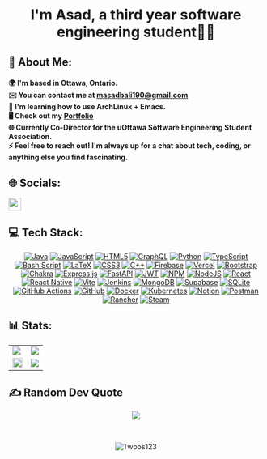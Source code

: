 # <div align="center">I'm Asad, a third year software engineering student👨‍💻</div>  
  
## 💫 About Me:
#### 🌍  I'm based in Ottawa, Ontario.  <br>✉️  You can contact me at masadbali190@gmail.com  <br>🧠  I'm learning how to use ArchLinux + Emacs.  <br>🖥️ Check out my [Portfolio](https://twoos123.github.io/asadali-portfolio/)  <br>🌐 Currently Co-Director for the uOttawa Software Engineering Student Association.  <br>⚡  Feel free to reach out! I'm always up for a chat about tech, coding, or anything else you find fascinating.  <br>  


## 🌐 Socials:
<a href="https://linkedin.com/in/asadbinali/">
  <img 
    src="https://img.shields.io/badge/LinkedIn-%230077B5.svg?logo=linkedin&logoColor=white" 
    style="height:25px;"
  />
</a>

## 💻 Tech Stack:
<div align="center">
  
[![Java](https://img.shields.io/badge/java-%23ED8B00.svg?style=for-the-badge&logo=openjdk&logoColor=white)](https://www.java.com/) 
[![JavaScript](https://img.shields.io/badge/javascript-%23323330.svg?style=for-the-badge&logo=javascript&logoColor=%23F7DF1E)](https://www.javascript.com/) 
[![HTML5](https://img.shields.io/badge/html5-%23E34F26.svg?style=for-the-badge&logo=html5&logoColor=white)](https://developer.mozilla.org/en-US/docs/Web/HTML) 
[![GraphQL](https://img.shields.io/badge/-GraphQL-E10098?style=for-the-badge&logo=graphql&logoColor=white)](https://graphql.org/) 
[![Python](https://img.shields.io/badge/python-3670A0?style=for-the-badge&logo=python&logoColor=ffdd54)](https://www.python.org/) 
[![TypeScript](https://img.shields.io/badge/typescript-%23007ACC.svg?style=for-the-badge&logo=typescript&logoColor=white)](https://www.typescriptlang.org/) 
[![Bash Script](https://img.shields.io/badge/bash_script-%23121011.svg?style=for-the-badge&logo=gnu-bash&logoColor=white)](https://www.gnu.org/software/bash/) 
[![LaTeX](https://img.shields.io/badge/latex-%23008080.svg?style=for-the-badge&logo=latex&logoColor=white)](https://www.latex-project.org/) 
[![CSS3](https://img.shields.io/badge/css3-%231572B6.svg?style=for-the-badge&logo=css3&logoColor=white)](https://developer.mozilla.org/en-US/docs/Web/CSS) 
[![C++](https://img.shields.io/badge/c++-%2300599C.svg?style=for-the-badge&logo=c%2B%2B&logoColor=white)](https://cplusplus.com/) 
[![Firebase](https://img.shields.io/badge/firebase-%23039BE5.svg?style=for-the-badge&logo=firebase)](https://firebase.google.com/) 
[![Vercel](https://img.shields.io/badge/vercel-%23000000.svg?style=for-the-badge&logo=vercel&logoColor=white)](https://vercel.com/) 
[![Bootstrap](https://img.shields.io/badge/bootstrap-%238511FA.svg?style=for-the-badge&logo=bootstrap&logoColor=white)](https://getbootstrap.com/) 
[![Chakra](https://img.shields.io/badge/chakra-%234ED1C5.svg?style=for-the-badge&logo=chakraui&logoColor=white)](https://chakra-ui.com/) 
[![Express.js](https://img.shields.io/badge/express.js-%23404d59.svg?style=for-the-badge&logo=express&logoColor=%2361DAFB)](https://expressjs.com/) 
[![FastAPI](https://img.shields.io/badge/FastAPI-005571?style=for-the-badge&logo=fastapi)](https://fastapi.tiangolo.com/) 
[![JWT](https://img.shields.io/badge/JWT-black?style=for-the-badge&logo=JSON%20web%20tokens)](https://jwt.io/) 
[![NPM](https://img.shields.io/badge/NPM-%23CB3837.svg?style=for-the-badge&logo=npm&logoColor=white)](https://www.npmjs.com/) 
[![NodeJS](https://img.shields.io/badge/node.js-6DA55F?style=for-the-badge&logo=node.js&logoColor=white)](https://nodejs.org/) 
[![React](https://img.shields.io/badge/react-%2320232a.svg?style=for-the-badge&logo=react&logoColor=%2361DAFB)](https://reactjs.org/) 
[![React Native](https://img.shields.io/badge/react_native-%2320232a.svg?style=for-the-badge&logo=react&logoColor=%2361DAFB)](https://reactnative.dev/) 
[![Vite](https://img.shields.io/badge/vite-%23646CFF.svg?style=for-the-badge&logo=vite&logoColor=white)](https://vitejs.dev/) 
[![Jenkins](https://img.shields.io/badge/jenkins-%232C5263.svg?style=for-the-badge&logo=jenkins&logoColor=white)](https://www.jenkins.io/) 
[![MongoDB](https://img.shields.io/badge/MongoDB-%234ea94b.svg?style=for-the-badge&logo=mongodb&logoColor=white)](https://www.mongodb.com/) 
[![Supabase](https://img.shields.io/badge/Supabase-3ECF8E?style=for-the-badge&logo=supabase&logoColor=white)](https://supabase.com/) 
[![SQLite](https://img.shields.io/badge/sqlite-%2307405e.svg?style=for-the-badge&logo=sqlite&logoColor=white)](https://sqlite.org/index.html) 
[![GitHub Actions](https://img.shields.io/badge/github%20actions-%232671E5.svg?style=for-the-badge&logo=githubactions&logoColor=white)](https://github.com/features/actions) 
[![GitHub](https://img.shields.io/badge/github-%23121011.svg?style=for-the-badge&logo=github&logoColor=white)](https://github.com/) 
[![Docker](https://img.shields.io/badge/docker-%230db7ed.svg?style=for-the-badge&logo=docker&logoColor=white)](https://www.docker.com/) 
[![Kubernetes](https://img.shields.io/badge/kubernetes-%23326ce5.svg?style=for-the-badge&logo=kubernetes&logoColor=white)](https://kubernetes.io/) 
[![Notion](https://img.shields.io/badge/Notion-%23000000.svg?style=for-the-badge&logo=notion&logoColor=white)](https://www.notion.so/) 
[![Postman](https://img.shields.io/badge/Postman-FF6C37?style=for-the-badge&logo=postman&logoColor=white)](https://www.postman.com/) 
[![Rancher](https://img.shields.io/badge/rancher-%230075A8.svg?style=for-the-badge&logo=rancher&logoColor=white)](https://www.rancher.com/) 
[![Steam](https://img.shields.io/badge/steam-%23000000.svg?style=for-the-badge&logo=steam&logoColor=white)](https://store.steampowered.com/)

</div> 

## 📊 Stats:
<div align="center">
  <table>
    <tr>
      <td>
        <img src="https://github-readme-stats.vercel.app/api?username=Twoos123&show_icons=true&theme=radical&include_all_commits=true&show=discussions,prs_merged,prs_merged_percentage"/>
      </td>
      <td>
        <img src="https://github-readme-streak-stats-vercel.vercel.app/?user=Twoos123&theme=radical&border_radius=6"/>
      </td>
    </tr>
    <tr>
      <td align="center">
        <img src="https://github-readme-stats.vercel.app/api/top-langs/?username=Twoos123&theme=radical&layout=compact&show_icons=true&langs_count=8"
        width="100%"
  />
      </td>
      <td>
        <a href="https://leetcode.com/Twoos123/">
          <img src="https://leetcard.jacoblin.cool/Twoos123?radius=6&theme=radical&ext=heatmap"/>
        </a>
      </td>
    </tr>
  </table>
</div>


## ✍️ Random Dev Quote
<p align="center">
  <img src="https://quotes-github-readme.vercel.app/api?type=horizontal&theme=radical" />
</p>

<br>
<p align="center"> <img src="https://komarev.com/ghpvc/?username=Twoos123&label=Profile%20views&color=blueviolet&style=for-the-badge" alt="Twoos123" /> </p>
